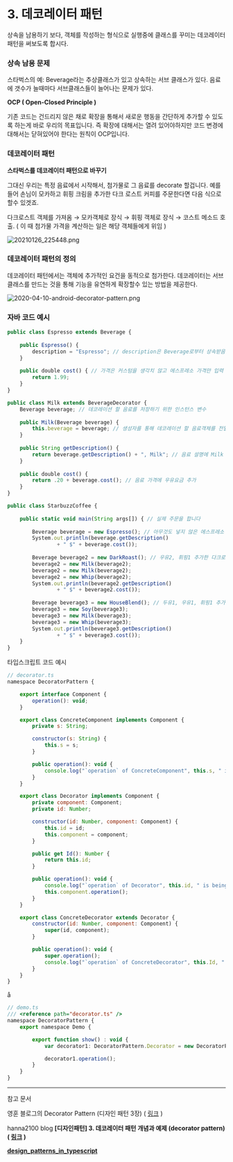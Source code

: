 # 3. 데코레이터 패턴

상속을 남용하기 보다, 객체를 작성하는 형식으로 실행중에 클래스를 꾸미는 데코레이터 패턴을 써보도록 합시다.

### 상속 남용 문제

스타벅스의 예: Beverage라는 추상클래스가 있고 상속하는 서브 클래스가 있다. 음료에 갯수가 늘때마다 서브클래스들이 늘어나는 문제가 있다.

**OCP ( Open-Closed Principle )**

기존 코드는 건드리지 않은 채로 확장을 통해서 새로운 행동을 간단하게 추가할 수 있도록 하는게 바로 우리의 목표입니다. 즉 확장에 대해서는 열려 있어야하지만 코드 변경에 대해서는 닫혀있어야 한다는 원칙이 OCP입니다.

### 데코레이터 패턴

**스타벅스를 데코레이터 패턴으로 바꾸기**

그대신 우리는 특정 음료에서 시작해서, 첨가물로 그 음료를 decorate 할겁니다. 예를 들어 손님이 모카하고 휘핑 크림을 추가한 다크 로스트 커피를 주문한다면 다음 식으로 할수 있겟죠.

다크로스트 객체를 가져옴 → 모카객체로 장식 → 휘핑 객체로 장식 → 코스트 메소드 호출. ( 이 때 첨가물 가격을 계산하는 일은 해당 객체들에게 위임 )

![20210126_225448.png](3%20%E1%84%83%E1%85%A6%E1%84%8F%E1%85%A9%E1%84%85%E1%85%A6%E1%84%8B%E1%85%B5%E1%84%90%E1%85%A5%20%E1%84%91%E1%85%A2%E1%84%90%E1%85%A5%E1%86%AB%2031511cf0f719490d9dd2027eff893124/20210126_225448.png)

### 데코레이터 패턴의 정의

데코레이터 패턴에서는 객체에 추가적인 요건을 동적으로 첨가한다. 데코레이터는 서브클래스를 만드는 것을 통해 기능을 유연하게 확장할수 있는 방법을 제공한다.

![2020-04-10-android-decorator-pattern.png](3%20%E1%84%83%E1%85%A6%E1%84%8F%E1%85%A9%E1%84%85%E1%85%A6%E1%84%8B%E1%85%B5%E1%84%90%E1%85%A5%20%E1%84%91%E1%85%A2%E1%84%90%E1%85%A5%E1%86%AB%2031511cf0f719490d9dd2027eff893124/2020-04-10-android-decorator-pattern.png)

### 자바 코드 예시

```jsx
public class Espresso extends Beverage {
  
	public Espresso() {
		description = "Espresso"; // description은 Beverage로부터 상속받음
	}
  
	public double cost() { // 가격은 커스텀을 생각치 않고 에스프레소 가격만 입력
		return 1.99;
	}
}

public class Milk extends BeverageDecorator {
	Beverage beverage; // 데코레이션 할 음료를 저장하기 위한 인스턴스 변수
    
	public Milk(Beverage beverage) {
		this.beverage = beverage; // 생성자를 통해 데코레이션 할 음료객체를 전달
	}
 
	public String getDescription() {
		return beverage.getDescription() + ", Milk"; // 음료 설명에 Milk 추가
	}
 
	public double cost() {
		return .20 + beverage.cost(); // 음료 가격에 우유요금 추가
	}
}

public class StarbuzzCoffee {
 
	public static void main(String args[]) { // 실제 주문을 합니다
    
		Beverage beverage = new Espresso(); // 아무것도 넣지 않은 에스프레소 주문
		System.out.println(beverage.getDescription() 
				+ " $" + beverage.cost());
 
		Beverage beverage2 = new DarkRoast(); // 우유2, 휘핑1 추가한 다크로스트
		beverage2 = new Milk(beverage2);
		beverage2 = new Milk(beverage2);
		beverage2 = new Whip(beverage2);
		System.out.println(beverage2.getDescription() 
				+ " $" + beverage2.cost());
 
		Beverage beverage3 = new HouseBlend(); // 두유1, 우유1, 휘핑1 추가한 하우스블랜드
		beverage3 = new Soy(beverage3);
		beverage3 = new Milk(beverage3);
		beverage3 = new Whip(beverage3);
		System.out.println(beverage3.getDescription() 
				+ " $" + beverage3.cost());
	}
}
```

타입스크립트 코드 예시

```jsx
// decorator.ts
namespace DecoratorPattern {

    export interface Component {
        operation(): void;
    }

    export class ConcreteComponent implements Component {
        private s: String;

        constructor(s: String) {
            this.s = s;
        }

        public operation(): void {
            console.log("`operation` of ConcreteComponent", this.s, " is being called!");
        }
    }

    export class Decorator implements Component {
        private component: Component;
        private id: Number;

        constructor(id: Number, component: Component) {
            this.id = id;
            this.component = component;
        }

        public get Id(): Number {
            return this.id;
        }

        public operation(): void {
            console.log("`operation` of Decorator", this.id, " is being called!");
            this.component.operation();
        }
    }

    export class ConcreteDecorator extends Decorator {
        constructor(id: Number, component: Component) {
            super(id, component);
        }

        public operation(): void {
            super.operation();
            console.log("`operation` of ConcreteDecorator", this.Id, " is being called!");
        }
    }
}
```

å

```jsx
// demo.ts
/// <reference path="decorator.ts" />
namespace DecoratorPattern {
	export namespace Demo {

		export function show() : void {
			var decorator1: DecoratorPattern.Decorator = new DecoratorPattern.ConcreteDecorator(1, new DecoratorPattern.ConcreteComponent("Comp1"));

			decorator1.operation();
		}
	}
}
```

---

참고 문서

영훈 블로그의 Decorator Pattern (디자인 패턴 3장) ( [링크](https://kimyounghoons.github.io/java/kotlin/android-decorator-pattern/) )

hanna2100 blog **[디자인패턴] 3. 데코레이터 패턴 개념과 예제 (decorator pattern) ( [링크](https://velog.io/@hanna2100/%EB%94%94%EC%9E%90%EC%9D%B8%ED%8C%A8%ED%84%B4-3.-%EB%8D%B0%EC%BD%94%EB%A0%88%EC%9D%B4%ED%84%B0-%ED%8C%A8%ED%84%B4-%EA%B0%9C%EB%85%90%EA%B3%BC-%EC%98%88%EC%A0%9C-decorator-pattern) )**

**[design_patterns_in_typescript](https://github.com/torokmark/design_patterns_in_typescript)**